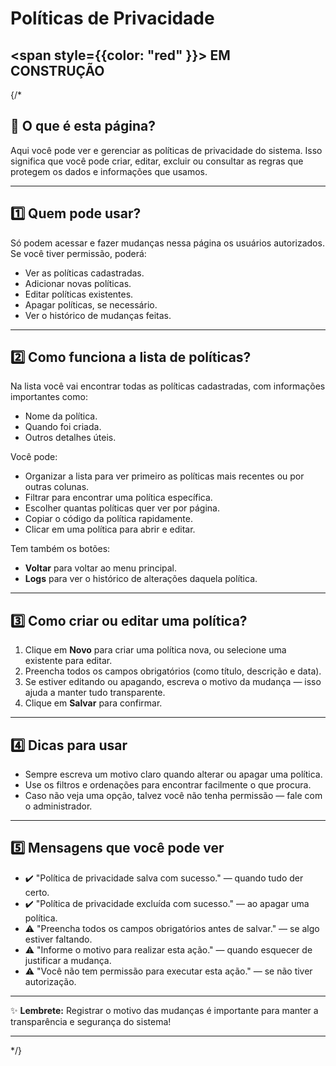 
#  Políticas de Privacidade

##  <span style={{color: "red" }}>  EM CONSTRUÇÃO </span>

{/*

## 📄 O que é esta página?
Aqui você pode ver e gerenciar as políticas de privacidade do sistema. Isso significa que você pode criar, editar, excluir ou consultar as regras que protegem os dados e informações que usamos.

---

## 1️⃣ Quem pode usar?

Só podem acessar e fazer mudanças nessa página os usuários autorizados. Se você tiver permissão, poderá:

- Ver as políticas cadastradas.
- Adicionar novas políticas.
- Editar políticas existentes.
- Apagar políticas, se necessário.
- Ver o histórico de mudanças feitas.


---

## 2️⃣ Como funciona a lista de políticas?

Na lista você vai encontrar todas as políticas cadastradas, com informações importantes como:

- Nome da política.
- Quando foi criada.
- Outros detalhes úteis.

Você pode:

- Organizar a lista para ver primeiro as políticas mais recentes ou por outras colunas.
- Filtrar para encontrar uma política específica.
- Escolher quantas políticas quer ver por página.
- Copiar o código da política rapidamente.
- Clicar em uma política para abrir e editar.

Tem também os botões:

- **Voltar** para voltar ao menu principal.
- **Logs** para ver o histórico de alterações daquela política.


---

## 3️⃣ Como criar ou editar uma política?

1. Clique em **Novo** para criar uma política nova, ou selecione uma existente para editar.
2. Preencha todos os campos obrigatórios (como título, descrição e data).
3. Se estiver editando ou apagando, escreva o motivo da mudança — isso ajuda a manter tudo transparente.
4. Clique em **Salvar** para confirmar.

---

## 4️⃣ Dicas para usar

- Sempre escreva um motivo claro quando alterar ou apagar uma política.
- Use os filtros e ordenações para encontrar facilmente o que procura.
- Caso não veja uma opção, talvez você não tenha permissão — fale com o administrador.

---

## 5️⃣ Mensagens que você pode ver

- ✔️ "Política de privacidade salva com sucesso." — quando tudo der certo.
- ✔️ "Política de privacidade excluída com sucesso." — ao apagar uma política.
- ⚠️ "Preencha todos os campos obrigatórios antes de salvar." — se algo estiver faltando.
- ⚠️ "Informe o motivo para realizar esta ação." — quando esquecer de justificar a mudança.
- ⚠️ "Você não tem permissão para executar esta ação." — se não tiver autorização.

---

✨ **Lembrete:** Registrar o motivo das mudanças é importante para manter a transparência e segurança do sistema!

---

*/}